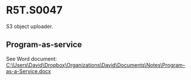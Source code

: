 # R5T.S0047
S3 object uploader.


## Program-as-service

See Word document: [C:\Users\David\Dropbox\Organizations\David\Documents\Notes\Program-as-a-Service.docx](C:\Users\David\Dropbox\Organizations\David\Documents\Notes\Program-as-a-Service.docx)